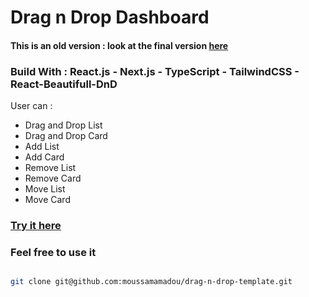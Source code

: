 # Drag n Drop Dashboard 

#### This is an old version : look at the final version [here](https://github.com/moussamamadou/drag-n-drop-dashboard)

### Build With : React.js - Next.js - TypeScript - TailwindCSS - React-Beautifull-DnD
        
 User can :  
 - Drag and Drop List 
 - Drag and Drop Card 
 - Add List 
 - Add Card 
 - Remove List 
 - Remove Card 
 - Move List 
 - Move Card
### [Try it here](https://drag-n-drop-template.vercel.app/)

### Feel free to use it

```bash

git clone git@github.com:moussamamadou/drag-n-drop-template.git

```
